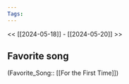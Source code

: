 ```yaml
---
Tags: 
---
```

 << [[2024-05-18]] - [[2024-05-20]] >> 
## Favorite song
(Favorite_Song:: [[For the First Time]])
